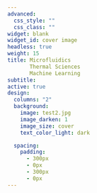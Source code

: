 ```yaml
---
advanced:
  css_style: ""
  css_class: ""
widget: blank
widget_id: cover image
headless: true
weight: 15
title: Microfluidics
       Thermal Sciences
       Machine Learning
subtitle: 
active: true
design:
  columns: "2"
  background:
    image: test2.jpg
    image_darken: 1
    image_size: cover
    text_color_light: dark

  spacing:
    padding:
      - 300px
      - 0px
      - 300px
      - 0px
---
```

